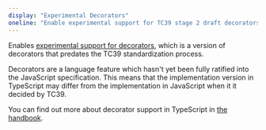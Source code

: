```yaml
---
display: "Experimental Decorators"
oneline: "Enable experimental support for TC39 stage 2 draft decorators."
---
```


Enables [experimental support for decorators](https://github.com/tc39/proposal-decorators), which is a version of decorators that predates the TC39 standardization process.

Decorators are a language feature which hasn't yet been fully ratified into the JavaScript specification.
This means that the implementation version in TypeScript may differ from the implementation in JavaScript when it it decided by TC39.

You can find out more about decorator support in TypeScript in [the handbook](/docs/handbook/decorators.html).
